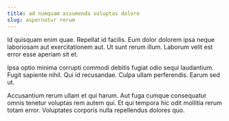 ```yaml
---
title: ad numquam assumenda voluptas dolore
slug: aspernatur rerum
---
```


Id quisquam enim quae. Repellat id facilis. Eum dolor dolorem ipsa neque laboriosam aut exercitationem aut. Ut sunt rerum illum. Laborum velit est error esse aperiam sit et.

Ipsa optio minima corrupti commodi debitis fugiat odio sequi laudantium. Fugit sapiente nihil. Qui id recusandae. Culpa ullam perferendis. Earum sed ut.

Accusantium rerum ullam et qui harum. Aut fuga cumque consequatur omnis tenetur voluptas rem autem qui. Et qui tempora hic odit mollitia rerum totam error. Voluptates corporis nulla repellendus dolores quo.

